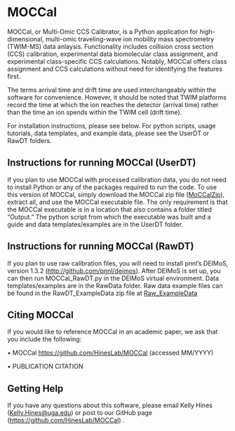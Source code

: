 # MOCCal

MOCCal, or Multi-Omic CCS Calibrator, is a Python application for high-dimensional, multi-omic traveling-wave ion mobility mass spectrometry (TWIM-MS) data anlaysis. Functionality includes collision cross section (CCS) calibration, experimental data biomolecular class assignment, and experimental class-specific CCS calculations. Notably, MOCCal offers class assignment and CCS calculations without need for identifying the features first. 

The terms arrival time and drift time are used interchangeably within the software for convenience. However, it should be noted that TWIM platforms record the time at which the ion reaches the detector (arrival time) rather than the time an ion spends within the TWIM cell (drift time).

For installation instructions, please see below.
For python scripts, usage tutorials, data templates, and example data, please see the UserDT or RawDT folders.

## Instructions for running MOCCal (UserDT)

If you plan to use MOCCal with processed calibration data, you do not need to install Python or any of the packages required to run the code. To use this version of MOCCal, simply download the MOCCal zip file ([MoCCalZip](https://drive.google.com/drive/folders/1emXyk9YWUuBdkcCdkMoD0RCHJLZxQZcr?usp=sharing)), extract all, and use the MOCCal executable file. The only requirement is that the MOCCal executable is in a location that also contains a folder titled “Output.” The python script from which the executable was built and a guide and data templates/examples are in the UserDT folder.

## Instructions for running MOCCal (RawDT)

If you plan to use raw calibration files, you will need to install pnnl’s DEIMoS, version 1.3.2 (http://github.com/pnnl/deimos). After DEIMoS is set up, you can then run MOCCal_RawDT.py in the DEIMoS virtual environment. Data templates/examples are in the RawData folder. Raw data example files can be found in the RawDT_ExampleData zip file at [Raw_ExampleData](https://drive.google.com/drive/folders/1emXyk9YWUuBdkcCdkMoD0RCHJLZxQZcr?usp=sharing)

## Citing MOCCal

If you would like to reference MOCCal in an academic paper, we ask that you include the following:

•	MOCCal https://github.com/HinesLab/MOCCal (accessed MM/YYYY)

•	PUBLICATION CITATION

## Getting Help

If you have any questions about this software, please email Kelly Hines (Kelly.Hines@uga.edu) or post to our GitHub page (https://github.com/HinesLab/MOCCal) .  

